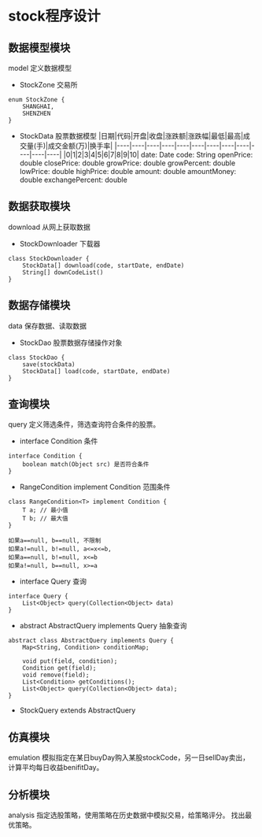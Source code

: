 # stock程序设计

## 数据模型模块
model
定义数据模型

* StockZone 交易所
```
enum StockZone {
    SHANGHAI,
    SHENZHEN
}
```

* StockData 股票数据模型
|日期|代码|开盘|收盘|涨跌额|涨跌幅|最低|最高|成交量(手)|成交金额(万)|换手率|
|----|----|----|----|----|----|----|----|----|----|----|----|
|0|1|2|3|4|5|6|7|8|9|10|
date: Date
code: String
openPrice: double
closePrice: double
growPrice: double
growPercent: double
lowPrice: double
highPrice: double
amount: double
amountMoney: double
exchangePercent: double


## 数据获取模块
download
从网上获取数据

* StockDownloader 下载器
```
class StockDownloader {
    StockData[] download(code, startDate, endDate)
    String[] downCodeList()
}
```


## 数据存储模块
data
保存数据、读取数据

* StockDao 股票数据存储操作对象
```
class StockDao {
    save(stockData)
    StockData[] load(code, startDate, endDate)
}
```


## 查询模块
query
定义筛选条件，筛选查询符合条件的股票。

* interface Condition 条件
```
interface Condition {
    boolean match(Object src) 是否符合条件
}
```

* RangeCondition<T> implement Condition 范围条件
```
class RangeCondition<T> implement Condition {
    T a; // 最小值
    T b; // 最大值
}

如果a==null, b==null, 不限制
如果a!=null, b!=null, a<=x<=b,
如果a==null, b!=null, x<=b
如果a!=null, b==null, x>=a
```

* interface Query 查询
```
interface Query {
    List<Object> query(Collection<Object> data)
}
```

* abstract AbstractQuery implements Query 抽象查询
```
abstract class AbstractQuery implements Query {
    Map<String, Condition> conditionMap;

    void put(field, condition);
    Condition get(field);
    void remove(field);
    List<Condition> getConditions();
    List<Object> query(Collection<Object> data);
}

```

* StockQuery extends AbstractQuery



## 仿真模块
emulation
模拟指定在某日buyDay购入某股stockCode，另一日sellDay卖出，计算平均每日收益benifitDay。



## 分析模块
analysis
指定选股策略，使用策略在历史数据中模拟交易，给策略评分。
找出最优策略。